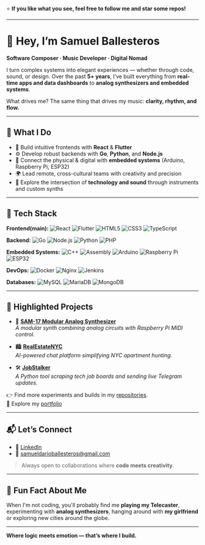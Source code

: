 ⭐ **If you like what you see, feel free to follow me and star some repos!**  

---

# 👋 Hey, I’m **Samuel Ballesteros**  

**Software Composer · Music Developer · Digital Nomad**  

I turn complex systems into elegant experiences — whether through code, sound, or design. Over the past **5+ years**, I’ve built everything from **real-time apps and data dashboards** to **analog synthesizers and embedded systems**.  

What drives me? The same thing that drives my music: **clarity, rhythm, and flow.**  

---

## 🚀 **What I Do**
- 🎨 Build intuitive frontends with **React** & **Flutter**  
- ⚙️ Develop robust backends with **Go**, **Python**, and **Node.js**  
- 🔌 Connect the physical & digital with **embedded systems** (Arduino, Raspberry Pi, ESP32)  
- 🌍 Lead remote, cross-cultural teams with creativity and precision  
- 🎵 Explore the intersection of **technology and sound** through instruments and custom synths  

---

## 🧠 **Tech Stack**
**Frontend(main):** 
![React](https://img.shields.io/badge/React-20232A?style=flat&logo=react&logoColor=61DAFB)
![Flutter](https://img.shields.io/badge/Flutter-02569B?style=flat&logo=flutter&logoColor=white) 
![HTML5](https://img.shields.io/badge/HTML5-E34F26?style=flat&logo=html5&logoColor=white) 
![CSS3](https://img.shields.io/badge/CSS3-1572B6?style=flat&logo=css3&logoColor=white)
![TypeScript](https://img.shields.io/badge/TypeScript-3178C6?style=flat&logo=typescript&logoColor=white) 

**Backend:** 
![Go](https://img.shields.io/badge/Go-00ADD8?style=flat&logo=go&logoColor=white)
![Node.js](https://img.shields.io/badge/Node.js-339933?style=flat&logo=node.js&logoColor=white)
![Python](https://img.shields.io/badge/Python-3776AB?style=flat&logo=python&logoColor=white)
![PHP](https://img.shields.io/badge/PHP-777BB4?style=flat&logo=php&logoColor=white)

**Embedded Systems:**
![C++](https://img.shields.io/badge/C++-00599C?style=flat&logo=cplusplus&logoColor=white)
![Assembly](https://img.shields.io/badge/Assembly-6E4C13?style=flat&logoColor=white)
![Arduino](https://img.shields.io/badge/Arduino-00979D?style=flat&logo=arduino&logoColor=white)
![Raspberry Pi](https://img.shields.io/badge/Raspberry%20Pi-A22846?style=flat&logo=raspberrypi&logoColor=white)
![ESP32](https://img.shields.io/badge/ESP32-000000?style=flat&logo=espressif&logoColor=white)

**DevOps:**
![Docker](https://img.shields.io/badge/Docker-2496ED?style=flat&logo=docker&logoColor=white)
![Nginx](https://img.shields.io/badge/Nginx-009639?style=flat&logo=nginx&logoColor=white)
![Jenkins](https://img.shields.io/badge/Jenkins-D24939?style=flat&logo=jenkins&logoColor=white)

**Databases:**
![MySQL](https://img.shields.io/badge/MySQL-4479A1?style=flat&logo=mysql&logoColor=white)
![MariaDB](https://img.shields.io/badge/MariaDB-003545?style=flat&logo=mariadb&logoColor=white)
![MongoDB](https://img.shields.io/badge/MongoDB-47A248?style=flat&logo=mongodb&logoColor=white)


---

## 🌟 **Highlighted Projects**
- 🎹 **[SAM-17 Modular Analog Synthesizer](https://youtu.be/U-ROBm5uAJs?si=TliPE46rhpOfe2zv)**  
   *A modular synth combining analog circuits with Raspberry Pi MIDI control.*  

- 🏙️ **[RealEstateNYC](https://www.sdar.dev/newyorkmoves)**  
   *AI-powered chat platform simplifying NYC apartment hunting.*  

- 🛠️ **[JobStalker](https://github.com/sssamuelll/jobstalker)**  
   *A Python tool scraping tech job boards and sending live Telegram updates.*  

👉 Find more experiments and builds in my [repositories](https://github.com/sssamuelll?tab=repositories).  
🧭 Explore my [portfolio](https://www.sdar.dev/)  

---

## 📬 **Let’s Connect**
- 💼 [LinkedIn](https://www.linkedin.com/in/samueldarioballesteros)  
- 📧 [samueldarioballesteros@gmail.com](mailto:samueldarioballesteros@gmail.com)  

> Always open to collaborations where **code meets creativity**.  


---

## 🎵 **Fun Fact About Me**
When I'm not coding, you'll probably find me **playing my Telecaster**, experimenting with **analog synthesizers**, hanging around with **my girlfriend** or exploring new cities around the globe.

---

**Where logic meets emotion — that’s where I build.**  
